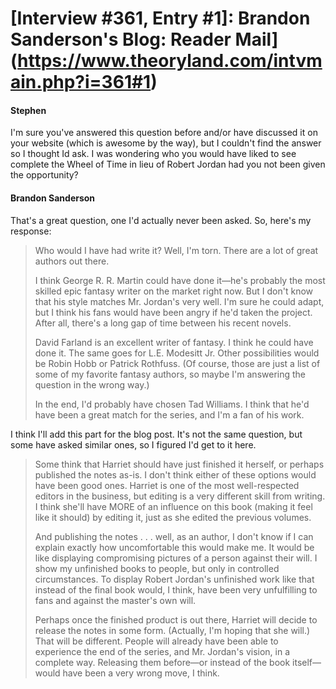 # [Interview #361, Entry #1]: Brandon Sanderson's Blog: Reader Mail](https://www.theoryland.com/intvmain.php?i=361#1)

#### Stephen

I'm sure you've answered this question before and/or have discussed it on your website (which is awesome by the way), but I couldn't find the answer so I thought Id ask. I was wondering who you would have liked to see complete the Wheel of Time in lieu of Robert Jordan had you not been given the opportunity?

#### Brandon Sanderson

That's a great question, one I'd actually never been asked. So, here's my response:

> Who would I have had write it? Well, I'm torn. There are a lot of great authors out there.
>
> I think George R. R. Martin could have done it—he's probably the most skilled epic fantasy writer on the market right now. But I don't know that his style matches Mr. Jordan's very well. I'm sure he could adapt, but I think his fans would have been angry if he'd taken the project. After all, there's a long gap of time between his recent novels.
>
> David Farland is an excellent writer of fantasy. I think he could have done it. The same goes for L.E. Modesitt Jr. Other possibilities would be Robin Hobb or Patrick Rothfuss. (Of course, those are just a list of some of my favorite fantasy authors, so maybe I'm answering the question in the wrong way.)
>
> In the end, I'd probably have chosen Tad Williams. I think that he'd have been a great match for the series, and I'm a fan of his work.

I think I'll add this part for the blog post. It's not the same question, but some have asked similar ones, so I figured I'd get to it here.

> Some think that Harriet should have just finished it herself, or perhaps published the notes as-is. I don't think either of these options would have been good ones. Harriet is one of the most well-respected editors in the business, but editing is a very different skill from writing. I think she'll have MORE of an influence on this book (making it feel like it should) by editing it, just as she edited the previous volumes.
>
> And publishing the notes . . . well, as an author, I don't know if I can explain exactly how uncomfortable this would make me. It would be like displaying compromising pictures of a person against their will. I show my unfinished books to people, but only in controlled circumstances. To display Robert Jordan's unfinished work like that instead of the final book would, I think, have been very unfulfilling to fans and against the master's own will.
>
> Perhaps once the finished product is out there, Harriet will decide to release the notes in some form. (Actually, I'm hoping that she will.) That will be different. People will already have been able to experience the end of the series, and Mr. Jordan's vision, in a complete way. Releasing them before—or instead of the book itself—would have been a very wrong move, I think.

